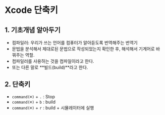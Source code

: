 # Xcode 단축키

## 1. 기초개념 알아두기

- 컴파일러: 우리가 쓰는 언어를 컴퓨터가 알아듣도록 번역해주는 번역기
- 문법을 분석해서 제대로된 문법으로 작성되었는지 확인한 후, 해석해서 기계어로 바꿔주는 역할.
- 컴파일러를 사용하는 것을 컴파일이라고 한다. 
- 또는 다른 말로 **빌드(build)**라고 한다.

## 2. 단축키

- `command(⌘)` + `.` : Stop
- `command(⌘)` + `b` : build
- `command(⌘)` + `r` : build + 시뮬레이터에 실행